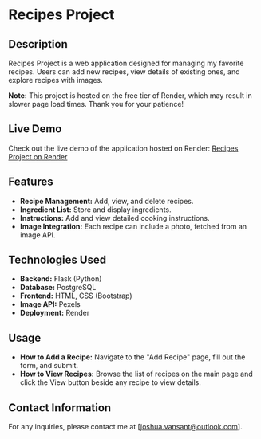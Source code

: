 # Recipes Project

## Description
Recipes Project is a web application designed for managing my favorite recipes. Users can add new recipes, view details of existing ones, and explore recipes with images.

**Note:** This project is hosted on the free tier of Render, which may result in slower page load times. Thank you for your patience!

## Live Demo
Check out the live demo of the application hosted on Render: [Recipes Project on Render](https://recipe-project-ajgm.onrender.com/)

## Features
- **Recipe Management:** Add, view, and delete recipes.
- **Ingredient List:** Store and display ingredients.
- **Instructions:** Add and view detailed cooking instructions.
- **Image Integration:** Each recipe can include a photo, fetched from an image API.

## Technologies Used
- **Backend:** Flask (Python)
- **Database:** PostgreSQL
- **Frontend:** HTML, CSS (Bootstrap)
- **Image API:** Pexels
- **Deployment:** Render


## Usage
- **How to Add a Recipe:** Navigate to the "Add Recipe" page, fill out the form, and submit.
- **How to View Recipes:** Browse the list of recipes on the main page and click the View button beside any recipe to view details.


## Contact Information
For any inquiries, please contact me at [joshua.vansant@outlook.com].
